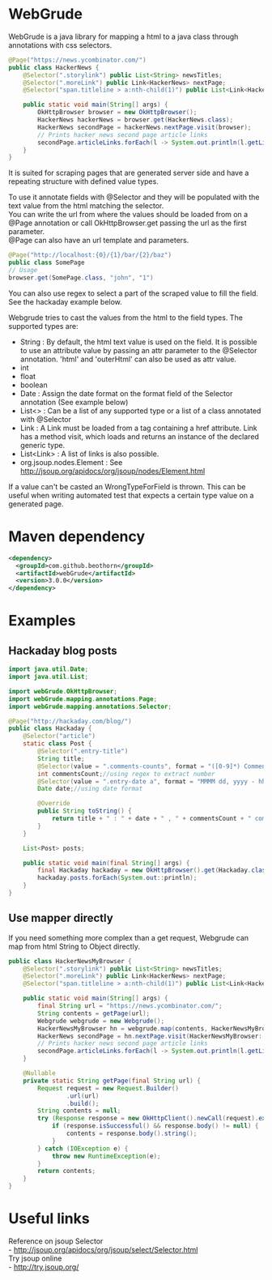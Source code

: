 WebGrude
=========

WebGrude is a java library for mapping a html to a java class through annotations with css selectors.  

```java
@Page("https://news.ycombinator.com/")
public class HackerNews {
    @Selector(".storylink") public List<String> newsTitles;
    @Selector(".moreLink") public Link<HackerNews> nextPage;
    @Selector("span.titleline > a:nth-child(1)") public List<Link<HackerNews>> articleLinks;

    public static void main(String[] args) {
        OkHttpBrowser browser = new OkHttpBrowser();
        HackerNews hackerNews = browser.get(HackerNews.class);
        HackerNews secondPage = hackerNews.nextPage.visit(browser);
        // Prints hacker news second page article links
        secondPage.articleLinks.forEach(l -> System.out.println(l.getLinkUrl()));
    }
}
```

It is suited for scraping pages that are generated server side and have a repeating structure with defined value types.  

To use it annotate fields with @Selector and they will be populated with the text value from the html matching the 
selector.  
You can write the url from where the values should be loaded from on a @Page annotation or call OkHttpBrowser.get 
passing the url as the first parameter.  
@Page can also have an url template and parameters.
```java
@Page("http://localhost:{0}/{1}/bar/{2}/baz")
public class SomePage
// Usage
browser.get(SomePage.class, "john", "1")
```

You can also use regex to select a part of the scraped value to fill the field.  
See the hackaday example below.  

Webgrude tries to cast the values from the html to the field types. 
The supported types are:
- String : By default, the html text value is used on the field. It is possible to use an attribute value by passing an 
attr parameter to the @Selector annotation. 'html' and 'outerHtml' can also be used as attr value.
- int
- float
- boolean
- Date : Assign the date format on the format field of the Selector annotation (See example below)  
- List<> : Can be a list of any supported type or a list of a class annotated with @Selector 
- Link<ClassWithSelectors>  : A Link must be loaded from a tag containing a href attribute. Link has a method visit, which loads and 
returns an instance of the declared generic type.
- List<Link<ClassWithSelectors>> : A list of links is also possible.
- org.jsoup.nodes.Element : See http://jsoup.org/apidocs/org/jsoup/nodes/Element.html

If a value can't be casted an WrongTypeForField is thrown. This can be useful when writing automated test that expects 
a certain type value on a generated page.

Maven dependency
=========

```xml
<dependency>
  <groupId>com.github.beothorn</groupId>
  <artifactId>webGrude</artifactId>
  <version>3.0.0</version>
</dependency>
```

Examples
=========

## Hackaday blog posts

```java
import java.util.Date;
import java.util.List;

import webGrude.OkHttpBrowser;
import webGrude.mapping.annotations.Page;
import webGrude.mapping.annotations.Selector;

@Page("http://hackaday.com/blog/")
public class Hackaday {
    @Selector("article")
    static class Post {
        @Selector(".entry-title")
        String title;
        @Selector(value = ".comments-counts", format = "([0-9]*) Comments", defValue = "0")
        int commentsCount;//using regex to extract number
        @Selector(value = ".entry-date a", format = "MMMM dd, yyyy - hh:mm a", attr = "title", locale = "en_US")
        Date date;//using date format

        @Override
        public String toString() {
            return title + " : " + date + " , " + commentsCount + " comments";
        }
    }

    List<Post> posts;

    public static void main(final String[] args) {
        final Hackaday hackaday = new OkHttpBrowser().get(Hackaday.class);
        hackaday.posts.forEach(System.out::println);
    }
}
```

## Use mapper directly

If you need something more complex than a get request, Webgrude can map from html String to Object directly.  

```java
public class HackerNewsMyBrowser {
    @Selector(".storylink") public List<String> newsTitles;
    @Selector(".moreLink") public Link<HackerNews> nextPage;
    @Selector("span.titleline > a:nth-child(1)") public List<Link<HackerNews>> articleLinks;

    public static void main(String[] args) {
        final String url = "https://news.ycombinator.com/";
        String contents = getPage(url);
        Webgrude webgrude = new Webgrude();
        HackerNewsMyBrowser hn = webgrude.map(contents, HackerNewsMyBrowser.class, url);
        HackerNews secondPage = hn.nextPage.visit(HackerNewsMyBrowser::getPage);
        // Prints hacker news second page article links
        secondPage.articleLinks.forEach(l -> System.out.println(l.getLinkUrl()));
    }

    @Nullable
    private static String getPage(final String url) {
        Request request = new Request.Builder()
                .url(url)
                .build();
        String contents = null;
        try (Response response = new OkHttpClient().newCall(request).execute()) {
            if (response.isSuccessful() && response.body() != null) {
                contents = response.body().string();
            }
        } catch (IOException e) {
            throw new RuntimeException(e);
        }
        return contents;
    }
}
```

Useful links
=========

Reference on jsoup Selector  
    - http://jsoup.org/apidocs/org/jsoup/select/Selector.html   
Try jsoup online   
    - http://try.jsoup.org/
